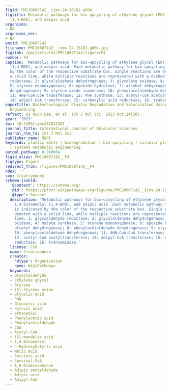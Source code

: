```yaml
---
figid: PMC10607142__ijms-24-15181-g004
figtitle: Metabolic pathways for bio-upcycling of ethylene glycol (EG), styrene, 1,4-butanediol
  (1,4-BDO), and adipic acid
organisms:
- NA
organisms_ner:
- NA
pmcid: PMC10607142
filename: PMC10607142__ijms-24-15181-g004.jpg
figlink: /pmc/articles/PMC10607142/figure/F4
number: F4
caption: 'Metabolic pathways for bio-upcycling of ethylene glycol (EG), styrene, 1,4-butanediol
  (1,4-BDO), and adipic acid. Each metabolic pathway for bio-upcycling is indicated
  by the color of the respective substrate box. Single reactions are denoted with
  a solid line, while multiple reactions are represented with a dashed line. 1: glycoaldehyde
  reductase; 2: glycolaldehyde dehydrogenase; 3: glycolate oxidase; 4: malate synthase;
  5: styrene monooxygenase; 6: epoxide hydrolase; 7: alcohol dehydrogenase; 8: phenylacetaldehyde
  dehydrogenase; 9: styrene oxide isomerase; 10: phenylacetaldehyde dehydrogenase;
  11: 4HB-CoA:CoA transferase; 12: PHA synthase; 13: acetyl-CoA acetyltransferase;
  14: adipyl-CoA transferase; 15: carboxylic acid reductase; 16: transaminase.'
papertitle: Biotechnological Plastic Degradation and Valorization Using Systems Metabolic
  Engineering
reftext: Ga Hyun Lee, et al. Int J Mol Sci. 2023 Oct;24(20).
year: '2023'
doi: 10.3390/ijms242015181
journal_title: International Journal of Molecular Sciences
journal_nlm_ta: Int J Mol Sci
publisher_name: MDPI
keywords: plastic waste | biodegradation | bio-upcycling | circular plastic bioeconomy
  | systems metabolic engineering
automl_pathway: 0.960664
figid_alias: PMC10607142__F4
figtype: Figure
redirect_from: /figures/PMC10607142__F4
ndex: ''
seo: CreativeWork
schema-jsonld:
  '@context': https://schema.org/
  '@id': https://pfocr.wikipathways.org/figures/PMC10607142__ijms-24-15181-g004.html
  '@type': Dataset
  description: 'Metabolic pathways for bio-upcycling of ethylene glycol (EG), styrene,
    1,4-butanediol (1,4-BDO), and adipic acid. Each metabolic pathway for bio-upcycling
    is indicated by the color of the respective substrate box. Single reactions are
    denoted with a solid line, while multiple reactions are represented with a dashed
    line. 1: glycoaldehyde reductase; 2: glycolaldehyde dehydrogenase; 3: glycolate
    oxidase; 4: malate synthase; 5: styrene monooxygenase; 6: epoxide hydrolase; 7:
    alcohol dehydrogenase; 8: phenylacetaldehyde dehydrogenase; 9: styrene oxide isomerase;
    10: phenylacetaldehyde dehydrogenase; 11: 4HB-CoA:CoA transferase; 12: PHA synthase;
    13: acetyl-CoA acetyltransferase; 14: adipyl-CoA transferase; 15: carboxylic acid
    reductase; 16: transaminase.'
  license: CC0
  name: CreativeWork
  creator:
    '@type': Organization
    name: WikiPathways
  keywords:
  - Glycolaldehyde
  - Ethylene glycol
  - Styrene
  - (S)-Styrene oxide
  - Glycolic acid
  - PHA
  - Glyoxylic acid
  - Pyruvic acid
  - ethanediol
  - Phenylacetic acid
  - Phenylacetaldehyde
  - COA
  - Acetyl-CoA
  - (S)-mandelic acid
  - 1,4-Butanediol
  - 4-Hydroxybutyric acid
  - Malic acid
  - Succinic acid
  - Succinyl-CoA
  - 1,6-Diaminohexane
  - Adipic semialdehyde
  - Adipic acid
  - Adipyl-CoA
---
```

